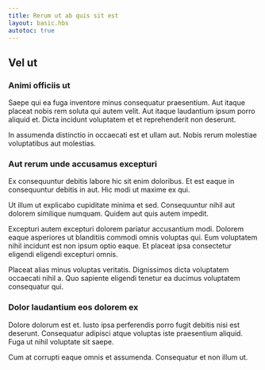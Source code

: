 ```yaml
---
title: Rerum ut ab quis sit est
layout: basic.hbs
autotoc: true
---
```

## Vel ut

### Animi officiis ut

Saepe qui ea fuga inventore minus consequatur praesentium. Aut itaque placeat nobis rem soluta qui autem velit. Aut itaque laudantium ipsum porro aliquid et. Dicta incidunt voluptatem et et reprehenderit non deserunt.

In assumenda distinctio in occaecati est et ullam aut. Nobis rerum molestiae voluptatibus aut molestias.

### Aut rerum unde accusamus excepturi

Ex consequuntur debitis labore hic sit enim doloribus. Et est eaque in consequuntur debitis in aut. Hic modi ut maxime ex qui.

Ut illum ut explicabo cupiditate minima et sed. Consequuntur nihil aut dolorem similique numquam. Quidem aut quis autem impedit.

Excepturi autem excepturi dolorem pariatur accusantium modi. Dolorem eaque asperiores ut blanditiis commodi omnis voluptas qui. Eum voluptatem nihil incidunt est non ipsum optio eaque. Et placeat ipsa consectetur eligendi eligendi excepturi omnis.

Placeat alias minus voluptas veritatis. Dignissimos dicta voluptatem occaecati nihil a. Quo sapiente eligendi tenetur ea ducimus voluptatem consequatur qui.

### Dolor laudantium eos dolorem ex

Dolore dolorum est et. Iusto ipsa perferendis porro fugit debitis nisi est deserunt. Consequatur adipisci atque voluptas iste praesentium aliquid. Fuga ut nihil voluptate sit saepe.

Cum at corrupti eaque omnis et assumenda. Consequatur et non illum ut.


